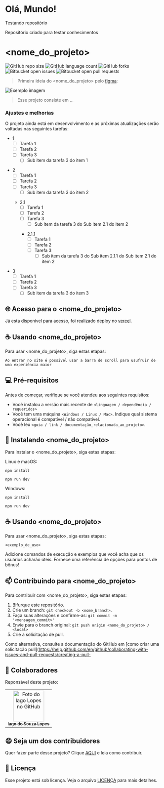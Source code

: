 # Olá, Mundo!

Testando repositório

Repositório criado para testar conhecimentos

# <nome_do_projeto>

![GitHub repo size](https://img.shields.io/github/repo-size/iagoslopes/<nome_do_repositorio>?style=for-the-badge&labelColor=af552e&color=f8efd4)
![GitHub language count](https://img.shields.io/github/languages/count/iagoslopes/<nome_do_repositorio>?style=for-the-badge&labelColor=af552e&color=f8efd4)
![GitHub forks](https://img.shields.io/github/forks/iagoslopes/<nome_do_repositorio>?style=for-the-badge&labelColor=af552e&color=f8efd4)
![Bitbucket open issues](https://img.shields.io/bitbucket/issues/iagoslopes/<nome_do_repositorio>?style=for-the-badge&labelColor=af552e&color=f8efd4)
![Bitbucket open pull requests](https://img.shields.io/bitbucket/pr-raw/iagoslopes/<nome_do_repositorio>?style=for-the-badge&labelColor=af552e&color=f8efd4)

>Primeira ideia do <nome_do_projeto> pelo [figma]():
<img src="imagem.png" alt="Exemplo imagem">

> Esse projeto consiste em ...

### Ajustes e melhorias

O projeto ainda está em desenvolvimento e as próximas atualizações serão voltadas nas seguintes tarefas:

* 1
  - [ ] Tarefa 1
  - [ ] Tarefa 2
  - [ ] Tarefa 3
    - [ ] Sub item da tarefa 3 do item 1<p>
            
* 2
  - [ ] Tarefa 1
  - [ ] Tarefa 2
  - [ ] Tarefa 3
    - [ ] Sub item da tarefa 3 do item 2<p>
      
   * 2.1
     - [ ] Tarefa 1
     - [ ] Tarefa 2
     - [ ] Tarefa 3
       - [ ] Sub item da tarefa 3 do Sub item 2.1 do item 2<p>

      * 2.1.1
        - [ ] Tarefa 1
        - [ ] Tarefa 2
        - [ ] Tarefa 3
          - [ ] Sub item da tarefa 3 do Sub item 2.1.1 do Sub item 2.1 do item 2<p>
     
* 3
  - [ ] Tarefa 1
  - [ ] Tarefa 2
  - [ ] Tarefa 3
    - [ ] Sub item da tarefa 3 do item 3

## 🌐 Acesso para o <nome_do_projeto>

Já esta disponível para acesso, foi realizado deploy no [vercel]().

## ☕ Usando <nome_do_projeto>

Para usar <nome_do_projeto>, siga estas etapas:

```
Ao entrar no site é possível usar a barra de scroll para usufruir de uma experiência maior
```

## 💻 Pré-requisitos

Antes de começar, verifique se você atendeu aos seguintes requisitos:

- Você instalou a versão mais recente de `<linguagem / dependência / requeridos>`
- Você tem uma máquina `<Windows / Linux / Mac>`. Indique qual sistema operacional é compatível / não compatível.
- Você leu `<guia / link / documentação_relacionada_ao_projeto>`.

## 🚀 Instalando <nome_do_projeto>

Para instalar o <nome_do_projeto>, siga estas etapas:

Linux e macOS:

```
npm install
```
```
npm run dev
```

Windows:

```
npm install
```
```
npm run dev
```

## ☕ Usando <nome_do_projeto>

Para usar <nome_do_projeto>, siga estas etapas:

```
<exemplo_de_uso>
```

Adicione comandos de execução e exemplos que você acha que os usuários acharão úteis. Fornece uma referência de opções para pontos de bônus!

## 📫 Contribuindo para <nome_do_projeto>

Para contribuir com <nome_do_projeto>, siga estas etapas:

1. Bifurque este repositório.
2. Crie um branch: `git checkout -b <nome_branch>`.
3. Faça suas alterações e confirme-as: `git commit -m '<mensagem_commit>'`
4. Envie para o branch original: `git push origin <nome_do_projeto> / <local>`
5. Crie a solicitação de pull.

Como alternativa, consulte a documentação do GitHub em [como criar uma solicitação pull](https://help.github.com/en/github/collaborating-with-issues-and-pull-requests/creating-a-pull-

## 🤝 Colaboradores

Reponsável deste projeto:

<table>
  <tr>
    <td align="center">
      <a href="https://www.linkedin.com/in/iago-souza-lopes/" title="LinkedIn">
        <img src="https://avatars.githubusercontent.com/u/128859658?v=4" width="100px;" alt="Foto do Iago Lopes no GitHub"/><br>
        <sub>
          <b>Iago de Souza Lopes</b>
        </sub>
      </a>
    </td>
  </tr>
</table>

## 😄 Seja um dos contribuidores

Quer fazer parte desse projeto? Clique [AQUI](CONTRIBUTING.md) e leia como contribuir.

## 📝 Licença

Esse projeto está sob licença. Veja o arquivo [LICENÇA](LICENSE.md) para mais detalhes.
